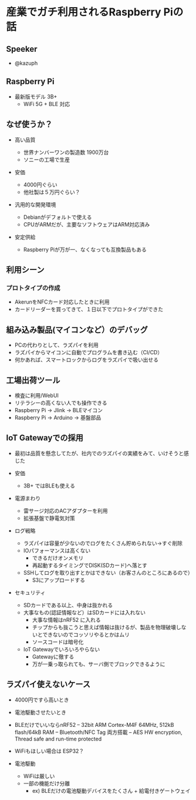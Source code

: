 # 産業でガチ利用されるRaspberry Piの話

## Speeker
  * @kazuph

## Raspberry Pi

* 最新版モデル 3B+
  * WiFi 5G + BLE 対応

## なぜ使うか？

* 高い品質
  * 世界ナンバーワンの製造数 1900万台
  * ソニーの工場で生産

* 安価
  * 4000円ぐらい
  * 他社製は５万円ぐらい？

* 汎用的な開発環境
  * Debianがデフォルトで使える
  * CPUがARMだが、主要なソフトウェアはARM対応済み

* 安定供給
  * Raspberry Piが万が一、なくなっても互換製品もある

## 利用シーン

### プロトタイプの作成
* AkerunをNFCカード対応したときに利用
* カードリーダーを買ってきて、１日以下でプロトタイプができた

## 組み込み製品(マイコンなど）のデバッグ
* PCの代わりとして、ラズパイを利用
* ラズパイからマイコンに自動でプログラムを書き込む（CI/CD）
* 何かあれば、スマートロックからログをラズパイで吸い出せる

## 工場出荷ツール
* 検査に利用/WebUI
* リテラシーの高くない人でも操作できる
* Raspberry Pi → Jlink → BLEマイコン
* Raspberry Pi → Arduino → 基盤部品

## IoT Gatewayでの採用
* 最初は品質を懸念してたが、社内でのラズパイの実績をみて、いけそうと感じた
* 安価
  * 3B+ ではBLEも使える

* 電源まわり
  * 雷サージ対応のACアダプターを利用
  * 拡張基盤で静電気対策

* ログ戦略
  * ラズパイは容量が少ないのでログをたくさん貯められない→すぐ削除
  * IOパフォーマンスは高くない
    * できるだけオンメモリ
    * 再起動するタイミングでDISK(SDカード)へ落とす
  * SSHしてログを取り出すとかはできない（お客さんのところにあるので）
    * S3にアップロードする

* セキュリティ
  * SDカードである以上、中身は抜かれる
  * 大事なもの(認証情報など）はSDカードには入れない
    * 大事な情報はnRF52 に入れる
    * チップからも抜こうと思えば情報は抜けるが、製品を物理破壊しないとできないのでコッソリやるとかはムリ
    * ソースコードは暗号化
  * IoT Gatewayでいろいろやらない
    * Gatewayに徹する
    * 万が一乗っ取られても、サーバ側でブロックできるように

## ラズパイ使えないケース

* 4000円ですら高いとき
* 電池駆動させたいとき

* BLEだけでいいならnRF52
– 32bit ARM Cortex-M4F 64MHz, 512kB flash/64kB RAM
– Bluetooth/NFC Tag 両方搭載
– AES HW encryption, Thread safe and run-time protected

* WiFiもほしい場合は ESP32？

* 電池駆動
  * WiFiは厳しい
  * 一部の機能だけ分離
    * ex) BLEだけの電池駆動デバイスをたくさん + 給電付きゲートウェイ
